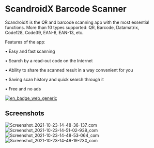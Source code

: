# ScandroidX Barcode Scanner

ScandroidX is the QR and barcode scanning app with the most essential functions.
More than 10 types supported: QR, Barcode, Datamatrix, Code128, Code39, EAN-8, EAN-13, etc.

Features of the app:

• Easy and fast scanning

• Search by a read-out code on the Internet

• Ability to share the scanned result in a way convenient for you

• Saving scan history and quick search through it

• Free and no ads

[![en_badge_web_generic](https://user-images.githubusercontent.com/84726881/139527387-38379ba3-9da5-4f2b-ac2e-09fd38f96e79.png)](https://play.google.com/store/apps/details?id=com.t_ovchinnikova.android.scandroid_2)

## Screenshots

![Screenshot_2021-10-23-14-48-36-137_com](https://user-images.githubusercontent.com/84726881/139527075-c2f8f73d-6c8f-40ca-90cc-8fd5943274d7.png)
![Screenshot_2021-10-23-14-51-02-938_com](https://user-images.githubusercontent.com/84726881/139527079-694a78cb-67ce-4995-b24a-b6b3f9a2a999.png)
![Screenshot_2021-10-23-14-48-53-064_com](https://user-images.githubusercontent.com/84726881/139527085-cafc6d18-b7ab-45fc-8664-d43882dc30c2.png)
![Screenshot_2021-10-23-14-49-19-230_com](https://user-images.githubusercontent.com/84726881/139527089-a350ee80-62f5-4fa8-bbe5-08ec02941ef8.png)

